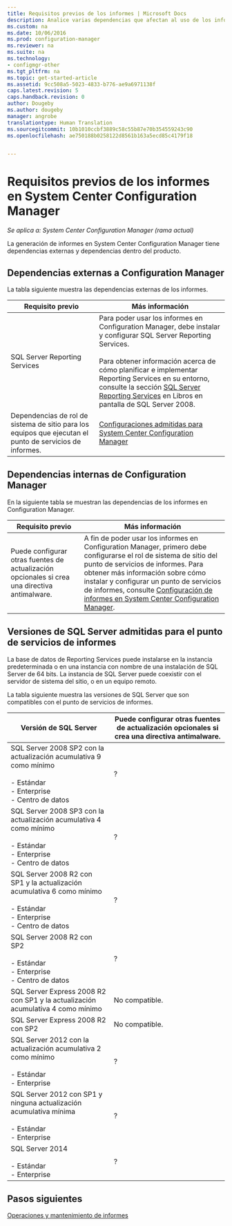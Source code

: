 ```yaml
---
title: Requisitos previos de los informes | Microsoft Docs
description: Analice varias dependencias que afectan al uso de los informes en System Center Configuration Manager.
ms.custom: na
ms.date: 10/06/2016
ms.prod: configuration-manager
ms.reviewer: na
ms.suite: na
ms.technology:
- configmgr-other
ms.tgt_pltfrm: na
ms.topic: get-started-article
ms.assetid: 9cc508a5-5023-4833-b776-ae9a6971138f
caps.latest.revision: 5
caps.handback.revision: 0
author: Dougeby
ms.author: dougeby
manager: angrobe
translationtype: Human Translation
ms.sourcegitcommit: 10b1010ccbf3889c58c55b87e70b354559243c90
ms.openlocfilehash: ae750188b0258122d8561b163a5ecd85c4179f18


---
```

# <a name="prerequisites-for-reporting-in-system-center-configuration-manager"></a>Requisitos previos de los informes en System Center Configuration Manager

*Se aplica a: System Center Configuration Manager (rama actual)*

La generación de informes en System Center Configuration Manager tiene dependencias externas y dependencias dentro del producto.  

## <a name="dependencies-external-to-configuration-manager"></a>Dependencias externas a Configuration Manager  
 La tabla siguiente muestra las dependencias externas de los informes.  

|Requisito previo|Más información|  
|------------------|----------------------|  
|SQL Server Reporting Services|Para poder usar los informes en Configuration Manager, debe instalar y configurar SQL Server Reporting Services.<br /><br /> Para obtener información acerca de cómo planificar e implementar Reporting Services en su entorno, consulte la sección [SQL Server Reporting Services](http://go.microsoft.com/fwlink/p/?LinkId=212032) en Libros en pantalla de SQL Server 2008.|  
|Dependencias de rol de sistema de sitio para los equipos que ejecutan el punto de servicios de informes.|[Configuraciones admitidas para System Center Configuration Manager](../../../core/plan-design/configs/supported-configurations.md)|  

## <a name="dependencies-internal-to-configuration-manager"></a>Dependencias internas de Configuration Manager  
 En la siguiente tabla se muestran las dependencias de los informes en Configuration Manager.  

|Requisito previo|Más información|  
|------------------|----------------------|  
|Puede configurar otras fuentes de actualización opcionales si crea una directiva antimalware.|A fin de poder usar los informes en Configuration Manager, primero debe configurarse el rol de sistema de sitio del punto de servicios de informes. Para obtener más información sobre cómo instalar y configurar un punto de servicios de informes, consulte [Configuración de informes en System Center Configuration Manager](../../../core/servers/manage/configuring-reporting.md).|  

## <a name="supported-sql-server-versions-for-the-reporting-services-point"></a>Versiones de SQL Server admitidas para el punto de servicios de informes  
 La base de datos de Reporting Services puede instalarse en la instancia predeterminada o en una instancia con nombre de una instalación de SQL Server de 64 bits. La instancia de SQL Server puede coexistir con el servidor de sistema del sitio, o en un equipo remoto.  

 La tabla siguiente muestra las versiones de SQL Server que son compatibles con el punto de servicios de informes.  

|Versión de SQL Server|Puede configurar otras fuentes de actualización opcionales si crea una directiva antimalware.|  
|------------------------|------------------------------|  
|SQL Server 2008 SP2 con la actualización acumulativa 9 como mínimo<br /><br /> -   Estándar<br />-   Enterprise<br />-   Centro de datos|?|  
|SQL Server 2008 SP3 con la actualización acumulativa 4 como mínimo<br /><br /> -   Estándar<br />-   Enterprise<br />-   Centro de datos|?|  
|SQL Server 2008 R2 con SP1 y la actualización acumulativa 6 como mínimo<br /><br /> -   Estándar<br />-   Enterprise<br />-   Centro de datos|?|  
|SQL Server 2008 R2 con SP2<br /><br /> -   Estándar<br />-   Enterprise<br />-   Centro de datos|?|  
|SQL Server Express 2008 R2 con SP1 y la actualización acumulativa 4 como mínimo|No compatible.|  
|SQL Server Express 2008 R2 con SP2|No compatible.|  
|SQL Server 2012 con la actualización acumulativa 2 como mínimo<br /><br /> -   Estándar<br />-   Enterprise|?|  
|SQL Server 2012 con SP1 y ninguna actualización acumulativa mínima<br /><br /> -   Estándar<br />-   Enterprise|?|  
|SQL Server 2014<br /><br /> -   Estándar<br />-   Enterprise|?|  

## <a name="next-steps"></a>Pasos siguientes
[Operaciones y mantenimiento de informes](operations-and-maintenance-for-reporting.md)



<!--HONumber=Dec16_HO3-->



